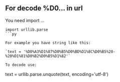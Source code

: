 ## For decode %D0... in url

You need import ...

```
import urllib.parse
```py

For example you have string like this:

`text = '%D0%A3%D1%87%D0%B5%D0%BD%D1%8C%D0%B5%20-%20%D1%81%D0%B2%D0%B5%D1%82'`

To decode use:

```
text = urllib.parse.unquote(text, encoding='utf-8')
```py
